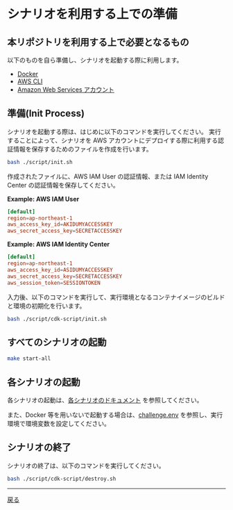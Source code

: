 # シナリオを利用する上での準備

## 本リポジトリを利用する上で必要となるもの

以下のものを自ら準備し、シナリオを起動する際に利用します。

- [Docker](https://docs.docker.com/get-docker/)
- [AWS CLI](https://docs.aws.amazon.com/cli/latest/userguide/install-cliv2.html)
- [Amazon Web Services アカウント](https://aws.amazon.com/jp/free/)

## 準備(Init Process)

シナリオを起動する際は、はじめに以下のコマンドを実行してください。
実行することによって、シナリオを AWS アカウントにデプロイする際に利用する認証情報を保存するためのファイルを作成を行います。

```sh
bash ./script/init.sh
```

作成されたファイルに、AWS IAM User の認証情報、または IAM Identity Center の認証情報を保存してください。

**Example: AWS IAM User**

```toml
[default]
region=ap-northeast-1
aws_access_key_id=AKIDUMYACCESSKEY
aws_secret_access_key=SECRETACCESSKEY
```

**Example: AWS IAM Identity Center**

```toml
[default]
region=ap-northeast-1
aws_access_key_id=ASIDUMYACCESSKEY
aws_secret_access_key=SECRETACCESSKEY
aws_session_token=SESSIONTOKEN
```

入力後、以下のコマンドを実行して、実行環境となるコンテナイメージのビルドと環境の初期化を行います。

```sh
bash ./script/cdk-script/init.sh
```

## すべてのシナリオの起動

```sh
make start-all
```

## 各シナリオの起動

各シナリオの起動は、[各シナリオのドキュメント](../../README.md#Basic) を参照してください。

また、Docker 等を用いないで起動する場合は、[challenge.env](../../challenge.env) を参照し、実行環境で環境変数を設定してください。

## シナリオの終了

シナリオの終了は、以下のコマンドを実行してください。

```sh
bash ./script/cdk-script/destroy.sh
```

---

[戻る](../../README.md)

